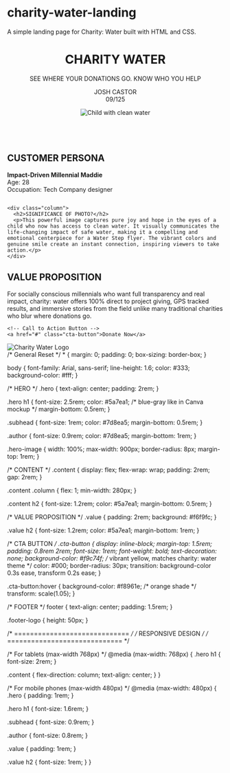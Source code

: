 # charity-water-landing
A simple landing page for Charity: Water built with HTML and CSS.
<!DOCTYPE html>
<html lang="en">
<head>
  <meta charset="UTF-8">
  <meta name="viewport" content="width=device-width, initial-scale=1.0">
  <title>Charity Water Landing Page</title>
  <link rel="stylesheet" href="style.css">
</head>
<body>
  <!-- HERO SECTION -->
  <header class="hero">
    <h1>CHARITY WATER</h1>
    <p class="subhead">SEE WHERE YOUR DONATIONS GO. KNOW WHO YOU HELP</p>
    <p class="author">JOSH CASTOR <br> 09/125</p>
    <img src="img/hero.jpg" alt="Child with clean water" class="hero-image">
  </header>

  <!-- CONTENT SECTION -->
  <section class="content">
    <div class="column">
      <h2>CUSTOMER PERSONA</h2>
      <p><strong>Impact-Driven Millennial Maddie</strong><br>
         Age: 28<br>
         Occupation: Tech Company designer</p>
    </div>

    <div class="column">
      <h2>SIGNIFICANCE OF PHOTO?</h2>
      <p>This powerful image captures pure joy and hope in the eyes of a child who now has access to clean water. It visually communicates the life-changing impact of safe water, making it a compelling and emotional centerpiece for a Water Step flyer. The vibrant colors and genuine smile create an instant connection, inspiring viewers to take action.</p>
    </div>
  </section>

  <!-- VALUE PROPOSITION -->
  <section class="value">
    <h2>VALUE PROPOSITION</h2>
    <p>For socially conscious millennials who want full transparency and real impact, charity: water offers 100% direct to project giving, GPS tracked results, and immersive stories from the field unlike many traditional charities who blur where donations go.</p>
  
    <!-- Call to Action Button -->
    <a href="#" class="cta-button">Donate Now</a>
  </section>

  <!-- FOOTER -->
  <footer>
    <img src="img/logo.png" alt="Charity Water Logo" class="footer-logo">
  </footer>
</body>
</html>
/* General Reset */
* {
  margin: 0;
  padding: 0;
  box-sizing: border-box;
}

body {
  font-family: Arial, sans-serif;
  line-height: 1.6;
  color: #333;
  background-color: #fff;
}

/* HERO */
.hero {
  text-align: center;
  padding: 2rem;
}

.hero h1 {
  font-size: 2.5rem;
  color: #5a7ea1; /* blue-gray like in Canva mockup */
  margin-bottom: 0.5rem;
}

.subhead {
  font-size: 1rem;
  color: #7d8ea5;
  margin-bottom: 0.5rem;
}

.author {
  font-size: 0.9rem;
  color: #7d8ea5;
  margin-bottom: 1rem;
}

.hero-image {
  width: 100%;
  max-width: 900px;
  border-radius: 8px;
  margin-top: 1rem;
}

/* CONTENT */
.content {
  display: flex;
  flex-wrap: wrap;
  padding: 2rem;
  gap: 2rem;
}

.content .column {
  flex: 1;
  min-width: 280px;
}

.content h2 {
  font-size: 1.2rem;
  color: #5a7ea1;
  margin-bottom: 0.5rem;
}

/* VALUE PROPOSITION */
.value {
  padding: 2rem;
  background: #f6f9fc;
}

.value h2 {
  font-size: 1.2rem;
  color: #5a7ea1;
  margin-bottom: 1rem;
}

/* CTA BUTTON */
.cta-button {
  display: inline-block;
  margin-top: 1.5rem;
  padding: 0.8rem 2rem;
  font-size: 1rem;
  font-weight: bold;
  text-decoration: none;
  background-color: #f9c74f; /* vibrant yellow, matches charity: water theme */
  color: #000;
  border-radius: 30px;
  transition: background-color 0.3s ease, transform 0.2s ease;
}

.cta-button:hover {
  background-color: #f8961e; /* orange shade */
  transform: scale(1.05);
}

/* FOOTER */
footer {
  text-align: center;
  padding: 1.5rem;
}

.footer-logo {
  height: 50px;
}

/* ============================= */
/* RESPONSIVE DESIGN */
/* ============================= */

/* For tablets (max-width 768px) */
@media (max-width: 768px) {
  .hero h1 {
    font-size: 2rem;
  }

  .content {
    flex-direction: column;
    text-align: center;
  }
}

/* For mobile phones (max-width 480px) */
@media (max-width: 480px) {
  .hero {
    padding: 1rem;
  }

  .hero h1 {
    font-size: 1.6rem;
  }

  .subhead {
    font-size: 0.9rem;
  }

  .author {
    font-size: 0.8rem;
  }

  .value {
    padding: 1rem;
  }

  .value h2 {
    font-size: 1rem;
  }
}
